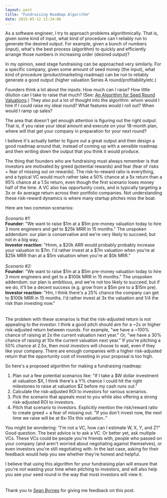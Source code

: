 ```yaml
---
layout: post
title: "Fundraising Roadmap Algorithm"
date: 2015-05-12 13:34:00
---
```


As a software engineer, I try to approach problems algorithmically. That is, given some kind of input, what kind of procedure can I reliably run to generate the desired output. For example, given a bunch of numbers (input), what's the best process (algorithm) to quickly and efficiently arrange those numbers in increasing order (desired output)?

In my opinion, seed stage fundraising can be approached very similarly. For a specific company, given some amount of seed money (the input), what kind of procedure (product/marketing roadmap) can be run to reliably generate a good output (higher valuation Series A round/profitability/etc.)

Founders think a lot about the inputs: How much can I raise? How little dilution can I take to raise that much? (See: <a href="http://codingvc.com/an-algorithm-for-seed-round-valuations" target="_blank">An Algorithm for Seed Round Valuations</a>.) They also put a lot of thought into the algorithm: whom would I hire if I could raise my ideal round? What features would I roll out? When would I ramp up sales?

The area that doesn't get enough attention is figuring out the right output. That is, if you raise your ideal amount and execute on your 18-month plan, where will that get your company in preparation for your next round?

I believe it's actually better to figure out a great output and then design a good roadmap around that, instead of coming up with a sensible roadmap and then writing down the output that you think it would produce.

The thing that founders who are fundraising must always remember is that investors are motivated by greed (potential rewards) and fear (fear of risks + fear of missing out on rewards). The risk-to-reward ratio is everything, and a typical VC would much rather take a 50% chance at a 5x return than a 95% chance at a 1.5x return, even though the first scenario loses money half of the time. A VC also has opportunity costs, and is typically targeting a 3x or 4x average return across their portfolio companies. Not understanding these risk-reward dynamics is where many startup pitches miss the boat.

Here are two common scenarios:  
<br>
*Scenario #1:*  
**Founder**: "We want to raise $1m at a $5m pre-money valuation today to hire 3 more engineers and get to $25k MRR in 15 months." The unspoken addendum: our plan is conservative and we're very likely to succeed, but not in a big way.  
**Investor reaction**: "Hmm, a $20k ARR would probably probably increase your valuation to $7m. I'd rather invest at a $7m valuation when you're at $25k MRR than at a $5m valuation when you're at $0k MRR."  
<br>
*Scenario #2:*  
**Founder**: "We want to raise $1m at a $5m pre-money valuation today to hire 3 more engineers and get to a $100k MRR in 15 months." The unspoken addendum: our plan is ambitious, and we're not too likely to succeed, but if we do, it'll be a decent success (e.g. grow from a $5m pre to a $15m pre).  
**Investor reaction**: "Hm, I think there's a 25% chance the company can get to $100k MRR in 15 months. I'd rather invest at 3x the valuation and 1/4 the risk than investing now."  
<br>
<br>
The problem with these scenarios is that the risk-adjusted return is not appealing to the investor. I think a good pitch should aim for a ~2x or higher risk-adjusted return between rounds. For example, "we have a ~100% chance of raising at 2x the current valuation next year." Or, "we have a 30% chance of raising at 10x the current valuation next year." If you're pitching a 50% chance at 2.5x, then most investors will choose to wait, even if they like your company. There are enough companies with a higher risk-adjusted return that the opportunity cost of investing in your proposal is too high.   

So here's a proposed algorithm for making a fundraising roadmap:  

1. Plan out a few potential scenarios like: "If I take a $W dollar investment at valuation $X, I think there's a Y% chance I could hit the right milestones to raise at valuation $Z before my cash runs out."
2. Calculate the risk-adjusted ROI to investors for various scenarios.
3. Pick the scenario that appeals most to you while also offering a strong risk-adjusted ROI to investors.
4. Pitch that scenario to investors. Explicitly mention the risk/reward ratio to create greed + a fear of missing out. "If you don't invest now, the next time we raise will be at 6x-10x this valuation.."

You might be wondering: "I'm not a VC, how can I estimate W, X, Y, and Z?" Good question. The best advice is to ask a VC. Or better yet, ask multiple VCs. These VCs could be people you're friends with, people who passed on your company (and aren't worried about negotiating against themselves), or even investors you're still negotiating with. In the last case, asking for their feedback would help you see whether they're honest and helpful.

I believe that using this algorithm for your fundraising plan will ensure that you're not wasting your time when pitching to investors, and will also help you see your seed round in the way that most investors will view it.  
<br>
<br>
Thank you to <a href="http://seanonstartups.co/" target="_blank">Sean Byrnes</a> for giving me feedback on this post.
